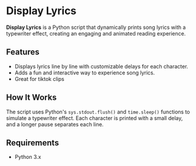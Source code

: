 # Display Lyrics

**Display Lyrics** is a Python script that dynamically prints song lyrics with a typewriter effect, creating an engaging and animated reading experience.  

## Features
- Displays lyrics line by line with customizable delays for each character.
- Adds a fun and interactive way to experience song lyrics.
- Great for tiktok clips

## How It Works
The script uses Python's `sys.stdout.flush()` and `time.sleep()` functions to simulate a typewriter effect. Each character is printed with a small delay, and a longer pause separates each line.

## Requirements
- Python 3.x
